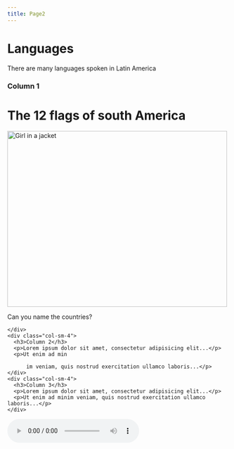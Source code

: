 ```yaml
---
title: Page2
---
```


<h1>Languages</h1>
<p>There are many languages spoken in Latin America</p>

<html>
<body>
  
<div class="row">
    <div class="col-sm-4">
      <h3>Column 1</h3>
     <html>
<body>

<h1>The 12 flags of south America</h1>

<img src="https://upload.wikimedia.org/wikipedia/commons/b/b1/SouthAmericaFlags.jpg"  alt="Girl in a jacket" width="500" height="400">

</body>
</html>
<p> Can you name the countries? </p>

    </div>
    <div class="col-sm-4">
      <h3>Column 2</h3>
      <p>Lorem ipsum dolor sit amet, consectetur adipisicing elit...</p>
      <p>Ut enim ad min
         
          im veniam, quis nostrud exercitation ullamco laboris...</p>
    </div>
    <div class="col-sm-4">
      <h3>Column 3</h3>        
      <p>Lorem ipsum dolor sit amet, consectetur adipisicing elit...</p>
      <p>Ut enim ad minim veniam, quis nostrud exercitation ullamco laboris...</p>
    </div>
  </div>  

<audio controls>
  <source src="https://alycha24.github.io/SML5202-2021-Final/audio/Intro.mp3" type="audio/mpeg">
Your browser does not support the audio element.
</audio>

</body>
</html>
